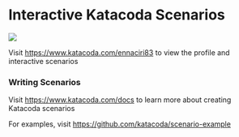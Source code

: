 # Interactive Katacoda Scenarios

[![](http://shields.katacoda.com/katacoda/ennaciri83/count.svg)](https://www.katacoda.com/ennaciri83 "Get your profile on Katacoda.com")

Visit https://www.katacoda.com/ennaciri83 to view the profile and interactive scenarios

### Writing Scenarios
Visit https://www.katacoda.com/docs to learn more about creating Katacoda scenarios

For examples, visit https://github.com/katacoda/scenario-example
